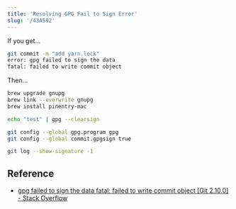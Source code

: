 ```yaml
---
title: 'Resolving GPG Fail to Sign Error'
slug: '/43A592'
---
```


If you get...

```bash
git commit -m "add yarn.lock"
error: gpg failed to sign the data
fatal: failed to write commit object
```

Then...

```bash
brew upgrade gnupg
brew link --overwrite gnupg
brew install pinentry-mac
```

```bash
echo "test" | gpg --clearsign
```

```bash
git config --global gpg.program gpg
git config --global commit.gpgsign true
```

```bash
git log --show-signature -1
```

## Reference

- [gpg failed to sign the data fatal: failed to write commit object \[Git 2.10.0\] - Stack Overflow](https://stackoverflow.com/questions/39494631/gpg-failed-to-sign-the-data-fatal-failed-to-write-commit-object-git-2-10-0)
